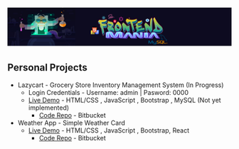 # ![FrontEnd Mania Repo](frontendmaniabanner.jpg)

## Personal Projects
* Lazycart - Grocery Store Inventory Management System (In Progress) 
    - Login Credentials - Username: admin | Pasword: 0000
    - [Live Demo](https://lazycart.netlify.com/) - HTML/CSS , JavaScript , Bootstrap , MySQL (Not yet implemented)
         - [Code Repo](https://bitbucket.org/itsjustnae/lazycart/src/master/) - Bitbucket
* Weather App - Simple Weather Card 
    - [Live Demo](https://weathercardapp.netlify.com/) - HTML/CSS , JavaScript , Bootstrap, React
        - [Code Repo](https://bitbucket.org/itsjustnae/weatherapp/src/master/) - Bitbucket